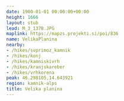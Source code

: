 ```yaml
---
date: 1900-01-01 00:00:00+00:00
height: 1666
layout: stub
lead: M_3_1378.JPG
maplink: https://mapzs.projekti.si/poi/836
name: VelikaPlanina
nearby:
- /hikes/svprimoz_kamnik
- /hikes/konj
- /hikes/kamniskivrh
- /hikes/kranjskareber
- /hikes/vrhkorena
peak: 46.298105,14.643921
region: kamnik-alps
title: Velika planina
---
```

